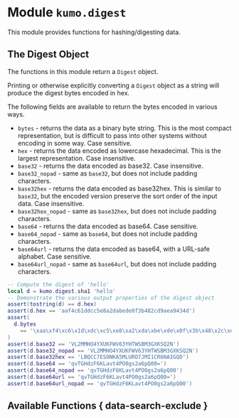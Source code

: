 # Module `kumo.digest`

This module provides functions for hashing/digesting data.

## The Digest Object

The functions in this module return a `Digest` object.

Printing or otherwise explicitly converting a `Digest` object
as a string will produce the digest bytes encoded in hex.

The following fields are available to return the bytes encoded
in various ways.

* `bytes` - returns the data as a binary byte string. This is the most compact representation, but is difficult to pass into other systems without encoding in some way. Case sensitive.
* `hex` - returns the data encoded as lowercase hexadecimal. This is the largest representation. Case insensitive.
* `base32` - returns the data encoded as base32. Case insensitive.
* `base32_nopad` - same as `base32`, but does not include padding characters.
* `base32hex` - returns the data encoded as base32hex. This is similar to `base32`, but the encoded version preserve the sort order of the input data. Case insensitive.
* `base32hex_nopad` - same as `base32hex`, but does not include padding characters.
* `base64` - returns the data encoded as base64. Case sensitive.
* `base64_nopad` - same as `base64`, but does not include padding characters.
* `base64url` - returns the data encoded as base64, with a URL-safe alphabet. Case sensitive.
* `base64url_nopad` - same as `base64url`, but does not include padding characters.

```lua
-- Compute the digest of 'hello'
local d = kumo.digest.sha1 'hello'
-- Demonstrate the various output properties of the digest object
assert(tostring(d) == d.hex)
assert(d.hex == 'aaf4c61ddcc5e8a2dabede0f3b482cd9aea9434d')
assert(
  d.bytes
    == '\xaa\xf4\xc6\x1d\xdc\xc5\xe8\xa2\xda\xbe\xde\x0f\x3b\x48\x2c\xd9\xae\xa9\x43\x4d'
)
assert(d.base32 == 'VL2MMHO4YXUKFWV63YHTWSBM3GXKSQ2N')
assert(d.base32_nopad == 'VL2MMHO4YXUKFWV63YHTWSBM3GXKSQ2N')
assert(d.base32hex == 'LBQCC7ESONKA5MLURO7JMI1CR6NAIGQD')
assert(d.base64 == 'qvTGHdzF6KLavt4PO0gs2a6pQ00=')
assert(d.base64_nopad == 'qvTGHdzF6KLavt4PO0gs2a6pQ00')
assert(d.base64url == 'qvTGHdzF6KLavt4PO0gs2a6pQ00=')
assert(d.base64url_nopad == 'qvTGHdzF6KLavt4PO0gs2a6pQ00')
```

## Available Functions { data-search-exclude }
